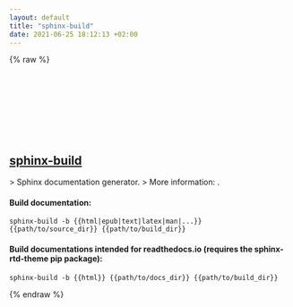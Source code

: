 ```yaml
---
layout: default
title: "sphinx-build"
date: 2021-06-25 18:12:13 +02:00
---
```

{% raw %}
<h2 id="sphinx-build">
  <a href="/en/common/sphinx-build.html">sphinx-build</a> <a href="#sphinx-build"><svg class="icon">
    <use href="/assets/images/unicode_sprite.svg#link" />
  </svg></a>
</h2>
> Sphinx documentation generator.
> More information: <http://www.sphinx-doc.org/en/master/man/sphinx-build.html>.

#### Build documentation:
```shell
sphinx-build -b {{html|epub|text|latex|man|...}} {{path/to/source_dir}} {{path/to/build_dir}}
```
#### Build documentations intended for readthedocs.io (requires the sphinx-rtd-theme pip package):
```shell
sphinx-build -b {{html}} {{path/to/docs_dir}} {{path/to/build_dir}}
```
{% endraw %}